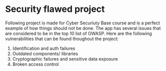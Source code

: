 # Security flawed project

Following project is made for Cyber Securiuty Base course and is a perfect example of how
things should not be done. The app has several issues that are considered to be in the top 10 list of OWASP. Here are the following vulnerabilities that can be found thoughout the project:

1. Identification and auth failures
2. Outdated components/ libraries
3. Cryptographic failures and sensitive data exposure
4. Broken access control

